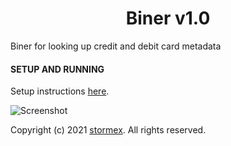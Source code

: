 <h1 align="center">Biner v1.0</h1>

Biner for looking up credit and debit card metadata


#### SETUP AND RUNNING
Setup instructions [here](<https://github.com/stormexx/Biner/wiki/Setting-Up-Biner>).


![Screenshot](link)


Copyright (c) 2021 [stormex](https://www.instagram.com/stormex/). All rights reserved.

